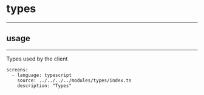 # types
---

## usage
---

Types used by the client

```screens
screens:
  - language: typescript
    source: ../../../../modules/types/index.ts
    description: "Types"
```
